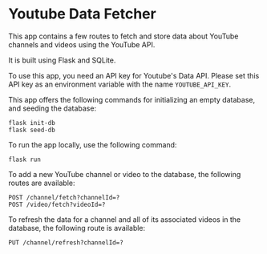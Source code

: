# Youtube Data Fetcher

This app contains a few routes to fetch and store data about YouTube channels and videos using the YouTube API.

It is built using Flask and SQLite.

To use this app, you need an API key for Youtube's Data API. Please set this API key as an environment variable with the name `YOUTUBE_API_KEY`.

This app offers the following commands for initializing an empty database, and seeding the database:

```
flask init-db
flask seed-db
```

To run the app locally, use the following command:

```
flask run
```

To add a new YouTube channel or video to the database, the following routes are available:

```
POST /channel/fetch?channelId=?
POST /video/fetch?videoId=?
```

To refresh the data for a channel and all of its associated videos in the database, the following route is available:

```
PUT /channel/refresh?channelId=?
```
